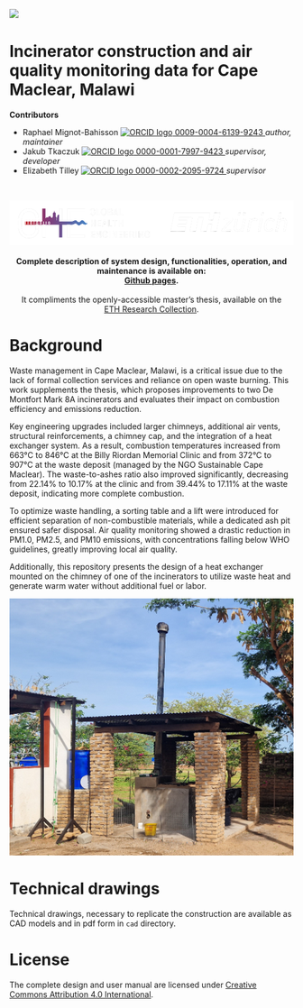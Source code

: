 <!-- badges: start -->
[![](https://img.shields.io/badge/License-CC_BY_4.0-lightgrey.svg)](https://creativecommons.org/licenses/by/4.0/)
<!-- badges: end -->

<h1> Incinerator construction and air quality monitoring data for Cape Maclear, Malawi </h1>

<b>Contributors</b>  
- Raphael Mignot-Bahisson <a href="https://orcid.org/0009-0004-6139-9243">
<img alt="ORCID logo" src="https://info.orcid.org/wp-content/uploads/2019/11/orcid_16x16.png" width="16" height="16" /> 0009-0004-6139-9243
</a> *author, maintainer*  
- Jakub Tkaczuk <a href="https://orcid.org/0000-0001-7997-9423">
<img alt="ORCID logo" src="https://info.orcid.org/wp-content/uploads/2019/11/orcid_16x16.png" width="16" height="16" /> 0000-0001-7997-9423
</a> *supervisor, developer*  
- Elizabeth Tilley <a href="https://orcid.org/0000-0002-2095-9724">
<img alt="ORCID logo" src="https://info.orcid.org/wp-content/uploads/2019/11/orcid_16x16.png" width="16" height="16" /> 0000-0002-2095-9724
</a> *supervisor*  

<br>
<p align="middle"> 
<img src="img/ETH_GHE_logo_negative.svg" width=600>
<br><br>
<b>Complete description of system design, functionalities, operation, and maintenance is available on:<br \>
<a href="">Github pages</a>.
</b>
<br><br>
It compliments the openly-accessible master’s thesis, available on the<br \>  
<a href="">ETH Research Collection</a>.
</p>

# Background

Waste management in Cape Maclear, Malawi, is a critical issue due to the lack of formal collection services and reliance on open waste burning. This work supplements the thesis, which proposes improvements to two De Montfort Mark 8A incinerators and evaluates their impact on combustion efficiency and emissions reduction.

Key engineering upgrades included larger chimneys, additional air vents, structural reinforcements, a chimney cap, and the integration of a heat exchanger system. As a result, combustion temperatures increased from 663°C to 846°C at the Billy Riordan Memorial Clinic and from 372°C to 907°C at the waste deposit (managed by the NGO Sustainable Cape Maclear). The waste-to-ashes ratio also improved significantly, decreasing from 22.14\% to 10.17\% at the clinic and from 39.44\% to 17.11\% at the waste deposit, indicating more complete combustion.

To optimize waste handling, a sorting table and a lift were introduced for efficient separation of non-combustible materials, while a dedicated ash pit ensured safer disposal. Air quality monitoring showed a drastic reduction in PM1.0, PM2.5, and PM10 emissions, with concentrations falling below WHO guidelines, greatly improving local air quality.

Additionally, this repository presents the design of a heat exchanger mounted on the chimney of one of the incinerators to utilize waste heat and generate warm water without additional fuel or labor.

![](img/photo/final_incinerator_clinic.jpg)

# Technical drawings

Technical drawings, necessary to replicate the construction are available as CAD models and in pdf form in `cad` directory.

# License

The complete design and user manual are licensed under [Creative Commons Attribution 4.0 International](https://github.com/Global-Health-Engineering/glass-crusher-design/blob/main/LICENSE.md).
